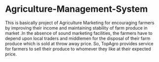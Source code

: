 # Agriculture-Management-System
This is basically project of Agriculture Marketing for encouraging farmers by improving their income and maintaining stability of farm produce in market .In the absence of sound marketing facilities, the farmers have to depend upon local traders and middlemen for the disposal of their farm produce which is sold at throw away price. So, TopAgro provides service for farmers to sell their produce to whomever they like at their expected price.
